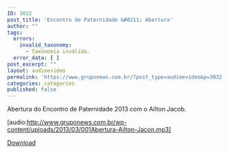 ```yaml
---
ID: 3032
post_title: 'Encontro de Paternidade &#8211; Abertura'
author: ""
tags:
  errors:
    invalid_taxonomy:
      - Taxonomia inválida.
  error_data: [ ]
post_excerpt: ""
layout: audioevideo
permalink: 'https://www.gruponews.com.br/?post_type=audioevideo&p=3032'
categories: categories
published: false
---
```

Abertura do Encontro de Paternidade 2013 com o Ailton Jacob.

[audio:http://www.gruponews.com.br/wp-content/uploads/2013/03/001Abertura-Ailton-Jacon.mp3]

<a href="http://www.gruponews.com.br/wp-content/uploads/2013/03/001Abertura-Ailton-Jacon.mp3">Download</a>